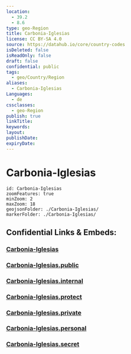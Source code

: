 ```yaml
---
location:
  - 39.2
  - 8.6
type: geo-Region
title: Carbonia-Iglesias
license: CC BY-SA 4.0
source: https://datahub.io/core/country-codes
isDeleted: false
isReadOnly: false
draft: false
confidential: public
tags:
  - geo/Country/Region
aliases:
  - Carbonia-Iglesias
Languages:
  - de
cssclasses:
  - geo-Region
publish: true
linkTitle:
keywords:
layout:
publishDate:
expiryDate:
---
```


# Carbonia-Iglesias

```leaflet
id: Carbonia-Iglesias
zoomFeatures: true 
minZoom: 2 
maxZoom: 18
geojsonFolder: ./Carbonia-Iglesias/
markerFolder: ./Carbonia-Iglesias/
```


## Confidential Links & Embeds: 

### [Carbonia-Iglesias](/_Standards/Earth/Continent/Europe/Europe~South/Italy/regions~Italy/Sardinia/Carbonia-Iglesias.md) 

### [Carbonia-Iglesias.public](/_public/Earth/Continent/Europe/Europe~South/Italy/regions~Italy/Sardinia/Carbonia-Iglesias.public.md) 

### [Carbonia-Iglesias.internal](/_internal/Earth/Continent/Europe/Europe~South/Italy/regions~Italy/Sardinia/Carbonia-Iglesias.internal.md) 

### [Carbonia-Iglesias.protect](/_protect/Earth/Continent/Europe/Europe~South/Italy/regions~Italy/Sardinia/Carbonia-Iglesias.protect.md) 

### [Carbonia-Iglesias.private](/_private/Earth/Continent/Europe/Europe~South/Italy/regions~Italy/Sardinia/Carbonia-Iglesias.private.md) 

### [Carbonia-Iglesias.personal](/_personal/Earth/Continent/Europe/Europe~South/Italy/regions~Italy/Sardinia/Carbonia-Iglesias.personal.md) 

### [Carbonia-Iglesias.secret](/_secret/Earth/Continent/Europe/Europe~South/Italy/regions~Italy/Sardinia/Carbonia-Iglesias.secret.md)

